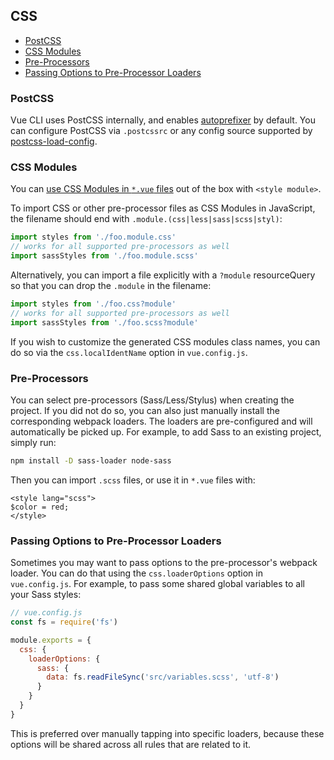 ## CSS

- [PostCSS](#postcss)
- [CSS Modules](#css-modules)
- [Pre-Processors](#pre-processors)
- [Passing Options to Pre-Processor Loaders](#passing-options-to-pre-processor-loaders)

### PostCSS

Vue CLI uses PostCSS internally, and enables [autoprefixer](https://github.com/postcss/autoprefixer) by default. You can configure PostCSS via `.postcssrc` or any config source supported by [postcss-load-config](https://github.com/michael-ciniawsky/postcss-load-config).

### CSS Modules

You can [use CSS Modules in `*.vue` files](https://vue-loader.vuejs.org/en/features/css-modules.html) out of the box with `<style module>`.

To import CSS or other pre-processor files as CSS Modules in JavaScript, the filename should end with `.module.(css|less|sass|scss|styl)`:

``` js
import styles from './foo.module.css'
// works for all supported pre-processors as well
import sassStyles from './foo.module.scss'
```

Alternatively, you can import a file explicitly with a `?module` resourceQuery so that you can drop the `.module` in the filename:

``` js
import styles from './foo.css?module'
// works for all supported pre-processors as well
import sassStyles from './foo.scss?module'
```

If you wish to customize the generated CSS modules class names, you can do so via the `css.localIdentName` option in `vue.config.js`.

### Pre-Processors

You can select pre-processors (Sass/Less/Stylus) when creating the project. If you did not do so, you can also just manually install the corresponding webpack loaders. The loaders are pre-configured and will automatically be picked up. For example, to add Sass to an existing project, simply run:

``` bash
npm install -D sass-loader node-sass
```

Then you can import `.scss` files, or use it in `*.vue` files with:

``` vue
<style lang="scss">
$color = red;
</style>
```

### Passing Options to Pre-Processor Loaders

Sometimes you may want to pass options to the pre-processor's webpack loader. You can do that using the `css.loaderOptions` option in `vue.config.js`. For example, to pass some shared global variables to all your Sass styles:

``` js
// vue.config.js
const fs = require('fs')

module.exports = {
  css: {
    loaderOptions: {
      sass: {
        data: fs.readFileSync('src/variables.scss', 'utf-8')
      }
    }
  }
}
```

This is preferred over manually tapping into specific loaders, because these options will be shared across all rules that are related to it.

